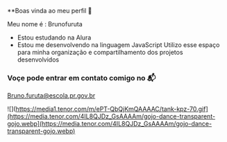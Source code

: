 **Boas vinda ao meu perfil 🫡

Meu nome é : Brunofuruta

- Estou estudando na Alura 
- Estou me desenvolvendo na linguagem JavaScript
  Utilizo esse espaço para minha organização e  compartilhamento dos projetos desenvolvidos

### Voçe pode entrar em contato comigo no 📬

Bruno.furuta@escola.pr.gov.br

![](https://media1.tenor.com/m/ePT-QbQjKmQAAAAC/tank-kpz-70.gif](https://media.tenor.com/4IL8QJDz_GsAAAAm/gojo-dance-transparent-gojo.webp](https://media.tenor.com/4IL8QJDz_GsAAAAm/gojo-dance-transparent-gojo.webp)

